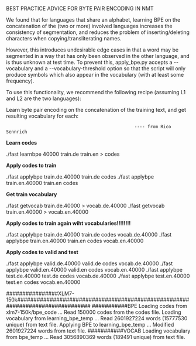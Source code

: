 

BEST PRACTICE ADVICE FOR BYTE PAIR ENCODING IN NMT

We found that for languages that share an alphabet, learning BPE on the concatenation of the (two or more) involved languages increases the consistency of segmentation, and reduces the problem of inserting/deleting characters when copying/transliterating names.

However, this introduces undesirable edge cases in that a word may be segmented in a way that has only been observed in the other language, and is thus unknown at test time. To prevent this, apply_bpe.py accepts a --vocabulary and a --vocabulary-threshold option so that the script will only produce symbols which also appear in the vocabulary (with at least some frequency).

To use this functionality, we recommend the following recipe (assuming L1 and L2 are the two languages):

Learn byte pair encoding on the concatenation of the training text, and get resulting vocabulary for each:

                                                     ---- from Rico Sennrich
**Learn codes**

./fast learnbpe 40000 train.de train.en > codes


**Apply codes to train**


./fast applybpe train.de.40000 train.de codes
./fast applybpe train.en.40000 train.en codes

**Get train vocabulary**

./fast getvocab train.de.40000 > vocab.de.40000
./fast getvocab train.en.40000 > vocab.en.40000

**Apply codes to train again wiht vocabularies!!!!!!!!**

./fast applybpe train.de.40000 train.de codes vocab.de.40000
./fast applybpe train.en.40000 train.en codes vocab.en.40000

**Apply codes to valid and test**

./fast applybpe valid.de.40000 valid.de codes vocab.de.40000
./fast applybpe valid.en.40000 valid.en codes vocab.en.40000
./fast applybpe test.de.40000  test.de  codes vocab.de.40000
./fast applybpe test.en.40000  test.en  codes vocab.en.40000



################XLM7-150k###############################################################################
###########BPE
Loading codes from xlm7-150k/bpe_code ...
Read 150000 codes from the codes file.
Loading vocabulary from learning_bpe_temp ...
Read 2601927224 words (15777530 unique) from text file.
Applying BPE to learning_bpe_temp ...
Modified 2601927224 words from text file.
###########VOCAB
Loading vocabulary from bpe_temp ...
Read 3056890369 words (189491 unique) from text file.